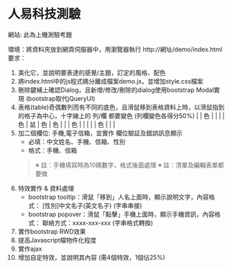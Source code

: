 # 人易科技測驗
網站:
此為上機測驗考題

環境：將資料夾放到網頁伺服器中，用瀏覽器執行 http://網址/demo/index.html
要求：
1. 美化它，並說明要表達的感覺/主題，訂定的風格、配色
2. 將index.html中的js程式碼分離成檔案demo.js，並增加style.css檔案
3. 刪除鍵補上確認Dialog，且新增/修改/刪除的dialog使用bootstrap Modal實現 (bootstrap取代jQueryUI)
4. 表格(table)奇偶數列而有不同的底色，且滑鼠移到表格資料上時，以滑鼠指到的格子為中心，十字線上的 列/欄 都要變色 (列欄變色各得分50%)
   |   | 色  |   |    |
   | 色 | 鼠 | 色 | 色 |
   |   | 色  |   |    |
   |   | 色  |   |    |
5. 加二個欄位: 手機,電子信箱，並實作 欄位驗証及錯誤訊息顯示
   - 必填：中文姓名、手機、信箱、性別
   - 格式：手機、信箱
   > ※ 註：手機填寫時為10碼數字，格式後面處理
   > ※ 註：清單及編輯表單都要做
6. 特效實作 & 資料處理
   - bootstrap tooltip：滑鼠「移到」人名上面時，顯示說明文字，內容格式： [性別]中文名子(英文名子)   (字串串接)
   - bootstrap popover：滑鼠「點擊」手機上面時，顯示手機資訊，內容格式： 聯絡方式：xxxx-xxx-xxx    (字串格式轉換)
7. 實作bootstrap RWD效果
8. 提高Javascript檔物件化程度
9. 實作ajax
10. 增加自定特效，並說明其內容 (需4個特效，1個佔25%)
